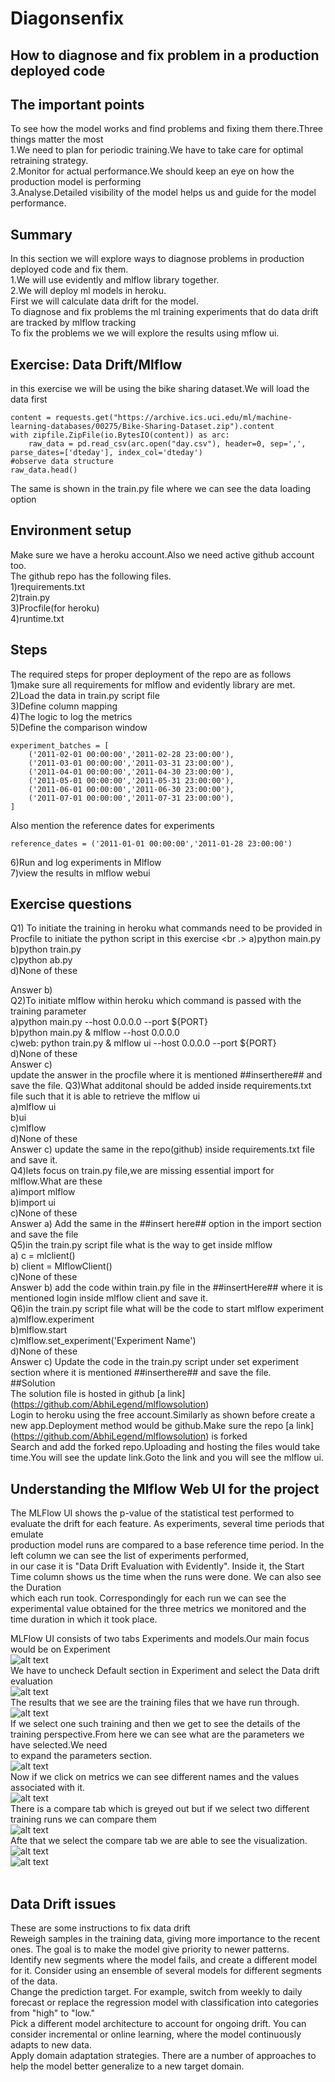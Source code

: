 # Diagonsenfix
## How to diagnose and fix problem in a production deployed code <br />
## The important points <br />
To see how the model works and find problems and fixing them there.Three things matter the most <br />
1.We need to plan for periodic training.We have to take care for optimal retraining strategy. <br />
2.Monitor for actual performance.We should keep an eye on how the production model is performing <br />
3.Analyse.Detailed visibility of the model helps us and guide for the model performance. <br />
## Summary <br />
In this section we will explore ways to diagnose problems in production deployed code and fix them. <br />
1.We will use evidently and mlflow library together. <br />
2.We will deploy ml models in heroku. <br />
First we will calculate data drift for the model. <br />
To diagnose and fix problems the ml training experiments that do data drift are tracked by mlflow tracking <br />
To fix the problems we we will explore the results using mflow ui. <br />
## Exercise: Data Drift/Mlflow <br />
in this exercise we will be using the bike sharing dataset.We will load the data first <br />
```
content = requests.get("https://archive.ics.uci.edu/ml/machine-learning-databases/00275/Bike-Sharing-Dataset.zip").content
with zipfile.ZipFile(io.BytesIO(content)) as arc:
    raw_data = pd.read_csv(arc.open("day.csv"), header=0, sep=',', parse_dates=['dteday'], index_col='dteday')
#observe data structure
raw_data.head()
```
The same is shown in the train.py file where we can see the data loading option <br />
## Environment setup <br />
Make sure we have a heroku account.Also we need active github account too. <br />
The github repo has the following files. <br />
1)requirements.txt <br />
2)train.py        <br />
3)Procfile(for heroku) <br />
4)runtime.txt <br />
## Steps <br />
The required steps for proper deployment of the repo are as follows <br />
1)make sure all requirements for mlflow and evidently library are met. <br />
2)Load the data in train.py script file <br />
3)Define column mapping  <br />
4)The logic to log the metrics <br />
5)Define the comparison window <br />
```
experiment_batches = [
    ('2011-02-01 00:00:00','2011-02-28 23:00:00'),
    ('2011-03-01 00:00:00','2011-03-31 23:00:00'),
    ('2011-04-01 00:00:00','2011-04-30 23:00:00'),
    ('2011-05-01 00:00:00','2011-05-31 23:00:00'),  
    ('2011-06-01 00:00:00','2011-06-30 23:00:00'), 
    ('2011-07-01 00:00:00','2011-07-31 23:00:00'), 
]

```
Also mention the reference dates for experiments <br />
```
reference_dates = ('2011-01-01 00:00:00','2011-01-28 23:00:00')
```
6)Run and log experiments in Mlflow <br />
7)view the results in mlflow webui <br />
## Exercise questions <br />
Q1) To initiate the training in heroku what commands need to be provided in Procfile to initiate the python script in this exercise <br .>
a)python main.py <br />
b)python train.py <br />
c)python ab.py <br />
d)None of these <br />

Answer b) <br />
Q2)To initiate mlflow within heroku which command is passed with the training parameter <br />
a)python main.py --host 0.0.0.0 --port ${PORT} <br />
b)python main.py & mlflow --host 0.0.0.0 <br />
c)web: python train.py & mlflow ui --host 0.0.0.0 --port ${PORT} <br />
d)None of these <br />
Answer c) <br /> update the answer in the procfile where it is mentioned ##inserthere## and save the file.
Q3)What additonal should be added inside requirements.txt file such that it is able to retrieve the mlflow ui <br />
a)mlflow ui <br />
b)ui <br />
c)mlflow <br />
d)None of these <br />
Answer c) update the same in the repo(github) inside requirements.txt file and save it. <br />
Q4)lets focus on train.py file,we are missing essential import for mlflow.What are these <br />
a)import mlflow <br />
b)import ui <br />
c)None of these <br />
Answer a) Add the same in the ##insert here## option in the import section and save the file <br />
Q5)in the train.py script file what is the way to get inside mlflow <br />
a) c = mlclient() <br />
b) client = MlflowClient() <br />
c)None of these <br />
Answer b) add the code within train.py file in the ##insertHere## where it is mentioned login inside mlflow client and save it. <br />
Q6)in the train.py script file what will be the code to start mlflow experiment <br />
a)mlflow.experiment <br />
b)mlflow.start <br />
c)mlflow.set_experiment('Experiment Name') <br />
d)None of these  <br />
Answer c) Update the code in the train.py script under set experiment section where it is mentioned ##inserthere## and save the file. <br />
##Solution <br />
The solution file is hosted in github [a link] (https://github.com/AbhiLegend/mlflowsolution) <br />
Login to heroku using the free account.Similarly as shown before create a new app.Deployment method would be github.Make sure the repo [a link] (https://github.com/AbhiLegend/mlflowsolution) is forked <br />
Search and add the forked repo.Uploading and hosting the files would take time.You will see the update link.Goto the link and you will see the mlflow ui. <br />
## Understanding the Mlflow Web UI for the project <br />
The MLFlow UI shows the p-value of the statistical test performed to evaluate the drift for each feature. As experiments, several time periods that emulate <br /> production model runs are compared to a base reference time period. In the left column we can see the list of experiments performed,<br />
in our case it is "Data Drift Evaluation with Evidently". Inside it, the Start Time column shows us the time when the runs were done. We can also see the Duration <br />
which each run took. Correspondingly for each run we can see the experimental value obtained for the three metrics we monitored and the time duration in which it took place. <br />

MLFlow UI consists of two tabs Experiments and models.Our main focus would be on Experiment <br />
![alt text](https://github.com/AbhiLegend/Diagonsenfix/blob/main/images/1.PNG) <br />
We have to uncheck Default section in Experiment and select the Data drift evaluation <br />
![alt text](https://github.com/AbhiLegend/Diagonsenfix/blob/main/images/2.PNG) <br />
The results that we see are the training files that we have run through. <br />
![alt text](https://github.com/AbhiLegend/Diagonsenfix/blob/main/images/3.PNG) <br />
If we select one such training and then we get to see the details of the training perspective.From here we can see what are the parameters we have selected.We need <br />
to expand the parameters section. <br />
![alt text](https://github.com/AbhiLegend/Diagonsenfix/blob/main/images/4.PNG) <br />
Now if we click on metrics we can see different names and the values associated with it. <br />
![alt text](https://github.com/AbhiLegend/Diagonsenfix/blob/main/images/5.PNG) <br />
There is a compare tab which is greyed out but if we select two different training runs we can compare them <br />
![alt text](https://github.com/AbhiLegend/Diagonsenfix/blob/main/images/6.PNG) <br />
Afte that we select the compare tab we are able to see the visualization. <br />
![alt text](https://github.com/AbhiLegend/Diagonsenfix/blob/main/images/7.PNG) <br />
![alt text](https://github.com/AbhiLegend/Diagonsenfix/blob/main/images/8.PNG) <br />
<br />
## Data Drift issues <br />
These are some instructions to fix data drift <br />
Reweigh samples in the training data, giving more importance to the recent ones. The goal is to make the model give priority to newer patterns. <br />
Identify new segments where the model fails, and create a different model for it. Consider using an ensemble of several models for different segments of the data. <br />
Change the prediction target. For example, switch from weekly to daily forecast or replace the regression model with classification into categories from "high" to "low." <br />
Pick a different model architecture to account for ongoing drift. You can consider incremental or online learning, where the model continuously adapts to new data. <br />
Apply domain adaptation strategies. There are a number of approaches to help the model better generalize to a new target domain. <br />





















